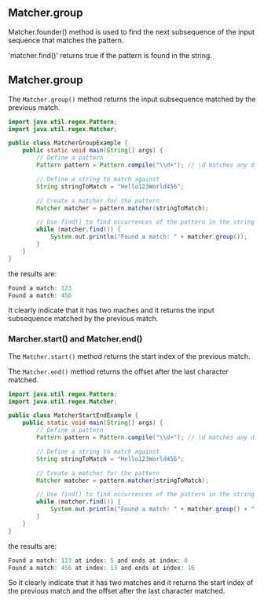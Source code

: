 ## Matcher.group

Matcher.founder() method is used to find the next subsequence of the input sequence that matches the pattern.

'matcher.find()' returns true if the pattern is found in the string.


## Matcher.group

The `Matcher.group()` method returns the input subsequence matched by the previous match.

```java
import java.util.regex.Pattern;
import java.util.regex.Matcher;

public class MatcherGroupExample {
    public static void main(String[] args) {
        // Define a pattern
        Pattern pattern = Pattern.compile("\\d+"); // \d matches any digit, + means one or more

        // Define a string to match against
        String stringToMatch = "Hello123World456";

        // Create a matcher for the pattern
        Matcher matcher = pattern.matcher(stringToMatch);

        // Use find() to find occurrences of the pattern in the string
        while (matcher.find()) {
            System.out.println("Found a match: " + matcher.group());
        }
    }
}

```

the results are:

```java
Found a match: 123
Found a match: 456
```

It clearly indicate that it has two maches and it returns the input subsequence matched by the previous match.


### Marcher.start() and Matcher.end()

The `Matcher.start()` method returns the start index of the previous match.

The `Matcher.end()` method returns the offset after the last character matched.

```java
import java.util.regex.Pattern;
import java.util.regex.Matcher;

public class MatcherStartEndExample {
    public static void main(String[] args) {
        // Define a pattern
        Pattern pattern = Pattern.compile("\\d+"); // \d matches any digit, + means one or more

        // Define a string to match against
        String stringToMatch = "Hello123World456";

        // Create a matcher for the pattern
        Matcher matcher = pattern.matcher(stringToMatch);

        // Use find() to find occurrences of the pattern in the string
        while (matcher.find()) {
            System.out.println("Found a match: " + matcher.group() + " at index: " + matcher.start() + " and ends at index: " + matcher.end());
        }
    }
}

```

the results are:

```java
Found a match: 123 at index: 5 and ends at index: 8
Found a match: 456 at index: 13 and ends at index: 16
```

So it clearly indicate that it has two matches and it returns the start index of the previous match and the offset after the last character matched.
